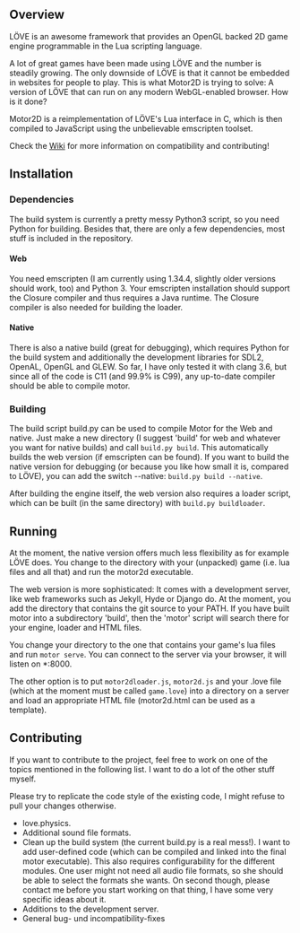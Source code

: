## Overview

LÖVE is an awesome framework that provides an OpenGL backed 2D game engine programmable in the Lua scripting language.

A lot of great games have been made using LÖVE and the number is steadily growing. The only downside of LÖVE is that it cannot be embedded in websites for people to play. This is what Motor2D is trying to solve: A version of LÖVE that can run on any modern WebGL-enabled browser. How is it done?

Motor2D is a reimplementation of LÖVE's Lua interface in C, which is then compiled to JavaScript using the unbelievable emscripten toolset.

Check the [Wiki](https://github.com/rnlf/motor/wiki) for more information on compatibility and contributing!

## Installation

### Dependencies
The build system is currently a pretty messy Python3 script, so you need Python for building. Besides that, there are only a few dependencies, most stuff is included in the repository.

#### Web 
You need emscripten (I am currently using 1.34.4, slightly older versions should work, too) and Python 3. Your emscripten installation should support the Closure compiler and thus requires a Java runtime. The Closure compiler is also needed for building the loader.

#### Native
There is also a native build (great for debugging), which requires Python for the build system and additionally the development libraries for SDL2, OpenAL, OpenGL and GLEW. So far, I have only tested it with clang 3.6, but since all of the code is C11 (and 99.9% is C99), any up-to-date compiler should be able to compile motor.

### Building
The build script build.py can be used to compile Motor for the Web and native. Just make a new directory (I suggest 'build' for web and whatever you want for native builds) and call `build.py build`. This automatically builds the web version (if emscripten can be found). If you want to build the native version for debugging (or because you like how small it is, compared to LÖVE), you can add the switch --native: `build.py build --native`.

After building the engine itself, the web version also requires a loader script, which can be built (in the same directory) with `build.py buildloader`.

## Running
At the moment, the native version offers much less flexibility as for example LÖVE does. You change to the directory with your (unpacked) game (i.e. lua files and all that) and run the motor2d executable.

The web version is more sophisticated: It comes with a development server, like web frameworks such as Jekyll, Hyde or Django do. At the moment, you add the directory that contains the git source to your PATH. If you have built motor into a subdirectory 'build', then the 'motor' script will search there for your engine, loader and HTML files.

You change your directory to the one that contains your game's lua files and run `motor serve`. You can connect to the server via your browser, it will listen on *:8000.

The other option is to put `motor2dloader.js`, `motor2d.js` and your .love file (which at the moment must be called `game.love`) into a directory on a server and load an appropriate HTML file (motor2d.html can be used as a template).


## Contributing

If you want to contribute to the project, feel free to work on one of the topics mentioned in the following list. I want to do a lot of the other stuff myself.

Please try to replicate the code style of the existing code, I might refuse to pull your changes otherwise.

* love.physics.
* Additional sound file formats.
* Clean up the build system (the current build.py is a real mess!). I want to add user-defined code (which can be compiled and linked into the final motor executable). This also requires configurability for the different modules. One user might not need all audio file formats, so she should be able to select the formats she wants. On second though, please contact me before you start working on that thing, I have some very specific ideas about it.
* Additions to the development server.
* General bug- und incompatibility-fixes
